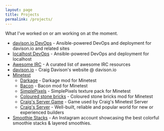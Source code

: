 ```yaml
---
layout: page
title: Projects
permalink: /projects/
---
```


What I've worked on or am working on at the moment.

- [davison.io DevOps](/davison.io-devops/) - Ansible-powered DevOps and deployment for davison.io and related sites
- [localhost DevOps](/localhost-devops/) - Ansible-powered DevOps and deployment for localhost
- [Awesome IRC](/awesome-irc/) - A curated list of awesome IRC resources
- [davison.io](/davison.io/) - Craig Davison's website @ davison.io
- [Minetest](/minetest/)
  - [Darkage](/minetest/darkage/) - Darkage mod for Minetest
  - [Bacon](/minetest/bacon/) - Bacon mod for Minetest
  - [SimplePixels](/minetest/simplepixels/) - SimplePixels texture pack for Minetest
  - [Coloured stone bricks](/minetest/colouredstonebricks/) - Coloured stone bricks mod for Minetest
  - [Craig's Server Game](/minetest/craig-server_game/) - Game used by Craig's Minetest Server
  - [Craig's Server](/minetest/craig-server/) - Well-built, reliable and popular world for new or experienced builders
- [Smoothie Stacks](/smoothiestacks/) - An Instagram account showcasing the best colorful smoothie stacks & layered smoothies.
